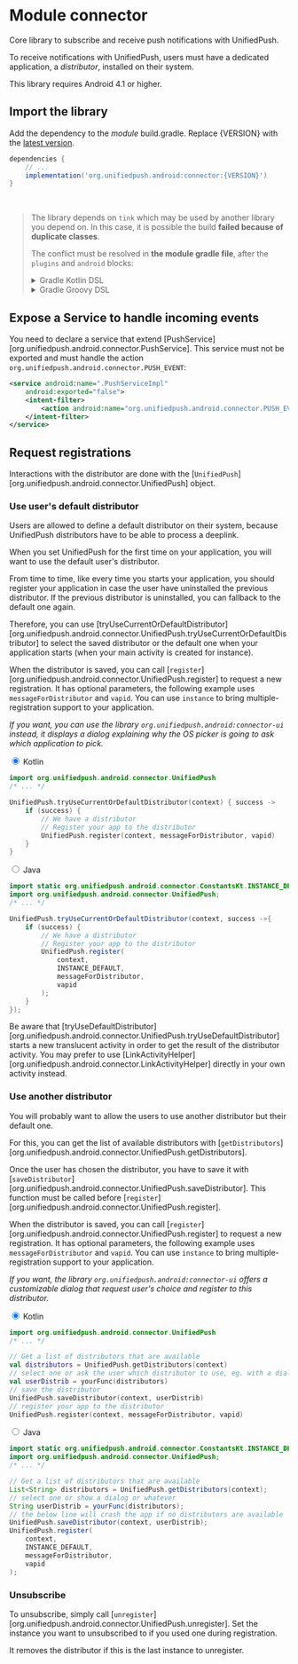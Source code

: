 # Module connector

Core library to subscribe and receive push notifications with UnifiedPush.

To receive notifications with UnifiedPush, users must have a dedicated application, a _distributor_, installed on their system.

This library requires Android 4.1 or higher.

## Import the library

Add the dependency to the _module_ build.gradle. Replace {VERSION} with the [latest version](https://central.sonatype.com/artifact/org.unifiedpush.android/connector).

```groovy
dependencies {
    // ...
    implementation('org.unifiedpush.android:connector:{VERSION}')
}
```

<br>

> The library depends on `tink` which may be used by another library you depend on. In this case, it is possible the build **failed because of duplicate classes**.
>
> The conflict must be resolved in **the module gradle file**, after the `plugins` and `android` blocks:
> <details><summary>Gradle Kotlin DSL</summary>
>
> _app/build.gradle.kts_:
>
> ```kotlin
> configurations.all {
>     val tink = "com.google.crypto.tink:tink-android:1.17.0"
>     // You can also use the library declaration catalog
>     // val tink = libs.google.tink
>     resolutionStrategy {
>         force(tink)
>         dependencySubstitution {
>             substitute(module("com.google.crypto.tink:tink")).using(module(tink))
>         }
>     }
> }
> ```
>
> </details>
>
> <details><summary>Gradle Groovy DSL</summary>
>
> _app/build.gradle_:
>
> ```groovy
> configurations.all {
>     def tink = "com.google.crypto.tink:tink-android:1.17.0"
>     resolutionStrategy {
>         force(tink)
>         dependencySubstitution {
>            substitute module('com.google.crypto.tink:tink') using module(tink)
>         }
>     }
> }
> ```
>
> </details>

## Expose a Service to handle incoming events

You need to declare a service that extend [PushService][org.unifiedpush.android.connector.PushService].
This service must not be exported and must handle the action `org.unifiedpush.android.connector.PUSH_EVENT`:

```xml
<service android:name=".PushServiceImpl"
    android:exported="false">
    <intent-filter>
        <action android:name="org.unifiedpush.android.connector.PUSH_EVENT"/>
    </intent-filter>
</service>
```

## Request registrations

Interactions with the distributor are done with the [`UnifiedPush`][org.unifiedpush.android.connector.UnifiedPush] object.

<!-- Note: This must be mirrored in UnifiedPush comments -->

### Use user's default distributor

Users are allowed to define a default distributor on their system, because UnifiedPush distributors
have to be able to process a deeplink.

When you set UnifiedPush for the first time on your application, you will want to use the default user's
distributor.

From time to time, like every time you starts your application, you should register your application in case the
user have uninstalled the previous distributor.
If the previous distributor is uninstalled, you can fallback to the default one again.

Therefore, you can use [tryUseCurrentOrDefaultDistributor][org.unifiedpush.android.connector.UnifiedPush.tryUseCurrentOrDefaultDistributor]
to select the saved distributor or the default one when your application starts (when your main activity is created for instance).

When the distributor is saved, you can call [`register`][org.unifiedpush.android.connector.UnifiedPush.register] to request a new registration.
It has optional parameters, the following example uses `messageForDistributor` and `vapid`.
You can use `instance` to bring multiple-registration support to your application.

_If you want, you can use the library `org.unifiedpush.android:connector-ui` instead, it displays a dialog explaining why
the OS picker is going to ask which application to pick._

<div class="tabs">
<input class="tabs_control hidden" type="radio" id="tabs-trydefault-receiver-0" name="tabs-trydefault" checked>
<label class="tabs_label" for="tabs-trydefault-receiver-0">Kotlin</label>
<div class="tabs_content">
<!-- CONTENT KOTLIN -->

```kotlin
import org.unifiedpush.android.connector.UnifiedPush
/* ... */

UnifiedPush.tryUseCurrentOrDefaultDistributor(context) { success ->
    if (success) {
        // We have a distributor
        // Register your app to the distributor
        UnifiedPush.register(context, messageForDistributor, vapid)
    }
}
```

<!-- END KOTLIN -->
</div>
<input class="tabs_control hidden" type="radio" id="tabs-trydefault-receiver-1" name="tabs-trydefault">
<label class="tabs_label" for="tabs-trydefault-receiver-1">Java</label>
<div class="tabs_content">
<!-- CONTENT JAVA -->

```java
import static org.unifiedpush.android.connector.ConstantsKt.INSTANCE_DEFAULT;
import org.unifiedpush.android.connector.UnifiedPush;
/* ... */

UnifiedPush.tryUseCurrentOrDefaultDistributor(context, success ->{
    if (success) {
        // We have a distributor
        // Register your app to the distributor
        UnifiedPush.register(
            context,
            INSTANCE_DEFAULT,
            messageForDistributor,
            vapid
        );
    }
});
```

<!-- END JAVA -->
</div>
</div>

Be aware that [tryUseDefaultDistributor][org.unifiedpush.android.connector.UnifiedPush.tryUseDefaultDistributor]
starts a new translucent activity in order to get the result of the distributor activity. You may prefer to use
[LinkActivityHelper][org.unifiedpush.android.connector.LinkActivityHelper] directly in your own activity instead.

### Use another distributor

You will probably want to allow the users to use another distributor but their default one.

For this, you can get the list of available distributors with [`getDistributors`][org.unifiedpush.android.connector.UnifiedPush.getDistributors].

Once the user has chosen the distributor, you have to save it with [`saveDistributor`][org.unifiedpush.android.connector.UnifiedPush.saveDistributor].
This function must be called before [`register`][org.unifiedpush.android.connector.UnifiedPush.register].

When the distributor is saved, you can call [`register`][org.unifiedpush.android.connector.UnifiedPush.register] to request a new registration.
It has optional parameters, the following example uses `messageForDistributor` and `vapid`.
You can use `instance` to bring multiple-registration support to your application.

_If you want, the library `org.unifiedpush.android:connector-ui` offers a customizable dialog
that request user's choice and register to this distributor._

<div class="tabs">
<input class="tabs_control hidden" type="radio" id="tabs-1-receiver-0" name="tabs-1" checked>
<label class="tabs_label" for="tabs-1-receiver-0">Kotlin</label>
<div class="tabs_content">
<!-- CONTENT KOTLIN -->

```kotlin
import org.unifiedpush.android.connector.UnifiedPush
/* ... */

// Get a list of distributors that are available
val distributors = UnifiedPush.getDistributors(context)
// select one or ask the user which distributor to use, eg. with a dialog
val userDistrib = yourFunc(distributors)
// save the distributor
UnifiedPush.saveDistributor(context, userDistrib)
// register your app to the distributor
UnifiedPush.register(context, messageForDistributor, vapid)
```

<!-- END KOTLIN -->
</div>
<input class="tabs_control hidden" type="radio" id="tabs-1-receiver-1" name="tabs-1">
<label class="tabs_label" for="tabs-1-receiver-1">Java</label>
<div class="tabs_content">
<!-- CONTENT JAVA -->

```java
import static org.unifiedpush.android.connector.ConstantsKt.INSTANCE_DEFAULT;
import org.unifiedpush.android.connector.UnifiedPush;
/* ... */

// Get a list of distributors that are available
List<String> distributors = UnifiedPush.getDistributors(context);
// select one or show a dialog or whatever
String userDistrib = yourFunc(distributors);
// the below line will crash the app if no distributors are available
UnifiedPush.saveDistributor(context, userDistrib);
UnifiedPush.register(
    context,
    INSTANCE_DEFAULT,
    messageForDistributor,
    vapid
);
```

<!-- END JAVA -->
</div>
</div>

### Unsubscribe

To unsubscribe, simply call [`unregister`][org.unifiedpush.android.connector.UnifiedPush.unregister]. Set the instance you want to unsubscribed to if you used one during registration.

It removes the distributor if this is the last instance to unregister.
